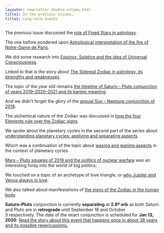 ```yaml
---
layouter: newsletter-double-column.html
title1: In the previous issues…
title2: Long-term events
---
```


The previous issue discussed the [role of Fixed Stars in astrology](/newsletters/2019-05-04-astrology-today-issue-012.html).

The one before pondered upon [Astrological interpretation of the fire of Notre-Dame de Paris](/newsletters/2019-04-18-astrology-today-issue-011.html).

We did some research into [Equinox, Solstice and the idea of Universal Consciousness](/newsletters/2019-04-05-astrology-today-issue-010.html).

Linked to that is the story about [The Sidereal Zodiac in astrology, its strengths and weaknesses](/newsletters/2019-03-24-astrology-today-issue-009.html).

The topic of the year still remains [the timeline of Saturn – Pluto conjunction of years 2019–2020–2021 and its karmic meaning](/newsletters/2019-03-14-astrology-today-issue-008.html).

And we didn't forget the glory of the [annual Sun – Neptune conjunction of 2019](http://localhost:4000/newsletters/2019-03-04-astrology-today-issue-007.html).

The alchemical nature of the Zodiac was discussed in [how the four Elements rule over the Zodiac signs](/newsletters/2019-02-27-astrology-today-issue-006.html).

We spoke about the planetary cycles in the second part of the series about [understanding planetary cycles: applying and separating aspects](/newsletters/2019-02-19-astrology-today-issue-005.html).

Which was a continuation of the topic about [waxing and waning aspects](/newsletters/2019-02-12-astrology-today-issue-004.html) in the context of planetary cycles.

[Mars – Pluto squares of 2019 and the politics of nuclear warfare](/newsletters/2019-02-05-astrology-today-issue-003.html) was an interesting foray into the world of big politics.

We touched on a topic of an archetype of love triangle, or [why Jupiter and Venus always in love](/newsletters/2019-01-29-astrology-today-issue-002.html).

We also talked about manifestations of [the signs of the Zodiac in the human body](/newsletters/2019-01-21-astrology-today-issue-001.html).

<!-- COLUMN -->

**Saturn–Pluto** conjunction is currently **separating** at **2.8º orb** as both Saturn and Pluto are in **retrograde** until September 18 and October 3 respectively. The date of the exact conjunction is scheduled for **Jan 13, 2020**. [Read the story about this event that happens once in about 38 years and its possible repercussions.](/posts/astrology/event/2018/12/22/saturn-pluto-conjunction-year-2019.html)
